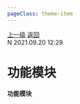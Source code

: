 ```yaml
---
pageClass: theme-item
---
```

<div class="extend-header">
    <div class="info">
        <div class="record">
            <a class="back" href="./">上一级</a>
            <a class="back" href="./">返回</a>
        </div>        
        <div class="mini">
            <span>N 2021.09.20 12:29</span>
        </div>
    </div>
    <div class="content"></div>
</div>
<div class="content-header">
<h1>功能模块</h1><strong>功能模块</strong>
</div>
<div class="static-content">


</div>